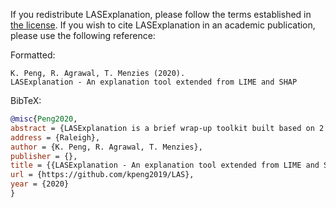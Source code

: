 If you redistribute LASExplanation, please follow the terms established in
[the license](/LICENSE). If you wish to cite LASExplanation in an academic
publication, please use the following reference:

Formatted:
```
K. Peng, R. Agrawal, T. Menzies (2020).
LASExplanation - An explanation tool extended from LIME and SHAP
```

BibTeX:
```bibtex
@misc{Peng2020,
abstract = {LASExplanation is a brief wrap-up toolkit built based on 2 explanation packages: LIME and SHAP. The package contains 2 explainers: LIMEBAG and SHAP. It takes data and fitted models as input and returns explanations about feature importance ranks and/or weights. (etc. what attributes matter most within the prediction model).},
address = {Raleigh},
author = {K. Peng, R. Agrawal, T. Menzies},
publisher = {},
title = {{LASExplanation - An explanation tool extended from LIME and SHAP}},
url = {https://github.com/kpeng2019/LAS},
year = {2020}
}
```
